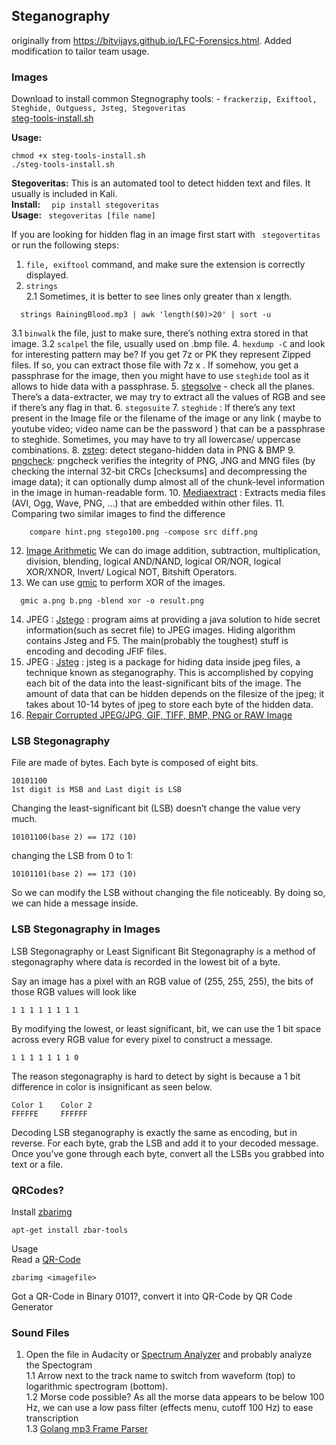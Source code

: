 ## Steganography
originally from https://bitvijays.github.io/LFC-Forensics.html. Added modification to tailor team usage. 
### Images
Download to install common Stegnography tools: - ```frackerzip, Exiftool, Steghide, Outguess, Jsteg, Stegoveritas```          
[steg-tools-install.sh](https://fweefwop.github.io/CTF%20Tools/steg-tools-install.shInstall)

**Usage:**
```
chmod +x steg-tools-install.sh
./steg-tools-install.sh
```    
**Stegoveritas:** This is an automated tool to detect hidden text and files. It usually is included in Kali.      
**Install:** ```  pip install stegoveritas```      
**Usage:** ``` stegoveritas [file name]``` 

If you are looking for hidden flag in an image first start with ``` stegovertitas``` or run the following steps:
1. ```file, exiftool``` command, and make sure the extension is correctly displayed.
2. ```strings```      
  2.1 Sometimes, it is better to see lines only greater than x length.
  ``` 
    strings RainingBlood.mp3 | awk 'length($0)>20' | sort -u
  ```  
3.1 ```binwalk``` the file, just to make sure, there’s nothing extra stored in that image.
3.2 ```scalpel``` the file, usually used on .bmp file. 
4. ```hexdump -C``` and look for interesting pattern may be? If you get 7z or PK they represent Zipped files. If so, you can extract those file 
with 7z x . If somehow, you get a passphrase for the image, then you might have to use ```steghide``` tool as it allows to hide data with a passphrase.
5. [stegsolve](https://github.com/eugenekolo/sec-tools/tree/master/stego/stegsolve/stegsolve) - check all the planes. There’s a data-extracter, we may try to extract all the values of RGB and see if there’s any flag in that.
6. ```stegosuite```
7. ```steghide``` : If there’s any text present in the Image file or the filename of the image or any link ( maybe to youtube video; video name can be 
the password ) that can be a passphrase to steghide. Sometimes, you may have to try all lowercase/ uppercase combinations.
8. [zsteg](https://github.com/zed-0xff/zsteg): detect stegano-hidden data in PNG & BMP
9. [pngcheck](http://www.libpng.org/pub/png/apps/pngcheck.html): pngcheck verifies the integrity of PNG, JNG and MNG files (by checking the internal 32-bit CRCs [checksums] and decompressing 
the image data); it can optionally dump almost all of the chunk-level information in the image in human-readable form.
10. [Mediaextract](https://github.com/panzi/mediaextract) : Extracts media files (AVI, Ogg, Wave, PNG, …) that are embedded within other files.
11. Comparing two similar images to find the difference
```        
    compare hint.png stego100.png -compose src diff.png
```
12. [Image Arithmetic](http://homepages.inf.ed.ac.uk/rbf/HIPR2/arthops.htm) We can do image addition, subtraction, multiplication, division, blending, logical AND/NAND, logical OR/NOR, logical XOR/XNOR, Invert/ Logical NOT, Bitshift Operators.
13. We can use [gmic](http://gmic.eu/) to perform XOR of the images.
```
  gmic a.png b.png -blend xor -o result.png
```    
14. JPEG : [Jstego](https://sourceforge.net/projects/jstego/) : program aims at providing a java solution to hide secret information(such as secret file) to JPEG images. Hiding algorithm contains 
Jsteg and F5. The main(probably the toughest) stuff is encoding and decoding JFIF files.
15. JPEG : [Jsteg](https://github.com/lukechampine/jsteg) : jsteg is a package for hiding data inside jpeg files, a technique known as steganography. This is accomplished by copying each bit 
of the data into the least-significant bits of the image. The amount of data that can be hidden depends on the filesize of the jpeg; it takes about 10-14 bytes 
of jpeg to store each byte of the hidden data.
16. [Repair Corrupted JPEG/JPG, GIF, TIFF, BMP, PNG or RAW Image](https://online.officerecovery.com/pixrecovery/)

### LSB Stegonagraphy
File are made of bytes. Each byte is composed of eight bits.
```   
10101100
1st digit is MSB and Last digit is LSB
```    
Changing the least-significant bit (LSB) doesn’t change the value very much.
```   
10101100(base 2) == 172 (10)
```
changing the LSB from 0 to 1:
```   
10101101(base 2) == 173 (10)
```   
So we can modify the LSB without changing the file noticeably. By doing so, we can hide a message inside.

### LSB Stegonagraphy in Images

LSB Stegonagraphy or Least Significant Bit Stegonagraphy is a method of stegonagraphy where data is recorded in the lowest bit of a byte.

Say an image has a pixel with an RGB value of (255, 255, 255), the bits of those RGB values will look like
```    
1 1 1 1 1 1 1 1
```   
By modifying the lowest, or least significant, bit, we can use the 1 bit space across every RGB value for every pixel to construct a message.
```    
1 1 1 1 1 1 1 0
```    
The reason stegonagraphy is hard to detect by sight is because a 1 bit difference in color is insignificant as seen below.
```       
Color 1    Color 2
FFFFFE     FFFFFF
```    
Decoding LSB steganography is exactly the same as encoding, but in reverse. For each byte, grab the LSB and add it to your decoded message. Once you’ve 
gone through each byte, convert all the LSBs you grabbed into text or a file.

### QRCodes?
Install [zbarimg](http://manpages.ubuntu.com/manpages/focal/en/man1/zbarimg.1.html)     
```    
apt-get install zbar-tools
```     
Usage      
Read a [QR-Code](https://bahamas10.github.io/binary-to-qrcode/)
```      
zbarimg <imagefile>
```      
Got a QR-Code in Binary 0101?, convert it into QR-Code by QR Code Generator

### Sound Files
1. Open the file in Audacity or [Spectrum Analyzer](https://academo.org/demos/spectrum-analyzer/) and probably analyze the Spectogram     
  1.1 Arrow next to the track name to switch from waveform (top) to logarithmic spectrogram (bottom).       
  1.2 Morse code possible? As all the morse data appears to be below 100 Hz, we can use a low pass filter (effects menu, cutoff 100 Hz) to ease transcription   
  1.3 [Golang mp3 Frame Parser](https://github.com/tcolgate/mp3)   

